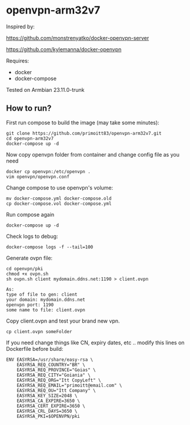 # openvpn-arm32v7

Inspired by:

https://github.com/monstrenyatko/docker-openvpn-server

https://github.com/kylemanna/docker-openvpn

Requires:
 - docker
 - docker-compose

Tested on Armbian 23.11.0-trunk

## How to run?

First run compose to build the image (may take some minutes):

````
git clone https://github.com/primoitt83/openvpn-arm32v7.git
cd openvpn-arm32v7
docker-compose up -d 
````

Now copy openvpn folder from container and change config file as you need

````
docker cp openvpn:/etc/openvpn .
vim openvpn/openvpn.conf
````
Change compose to use openvpn's volume:
````
mv docker-compose.yml docker-compose.old
cp docker-compose.vol docker-compose.yml
````
Run compose again
````
docker-compose up -d
````
Check logs to debug:
````
docker-compose logs -f --tail=100
````
Generate ovpn file:
````
cd openvpn/pki
chmod +x ovpn.sh
sh ovpn.sh client mydomain.ddns.net:1190 > client.ovpn

````
````
As:
type of file to gen: client
your domain: mydomain.ddns.net
openvpn port: 1190
some name to file: client.ovpn
````
Copy client.ovpn and test your brand new vpn.

````
cp client.ovpn someFolder
````

If you need change things like CN, expiry dates, etc .. modify this lines on Dockerfile before build:

````
ENV EASYRSA=/usr/share/easy-rsa \
    EASYRSA_REQ_COUNTRY="BR" \
    EASYRSA_REQ_PROVINCE="Goias" \
    EASYRSA_REQ_CITY="Goiania" \
    EASYRSA_REQ_ORG="Itt CopyLeft" \
    EASYRSA_REQ_EMAIL="primoitt@email.com" \
    EASYRSA_REQ_OU="Itt Company" \
    EASYRSA_KEY_SIZE=2048 \
    EASYRSA_CA_EXPIRE=3650 \
    EASYRSA_CERT_EXPIRE=3650 \
    EASYRSA_CRL_DAYS=3650 \    
    EASYRSA_PKI=$OPENVPN/pki
````


